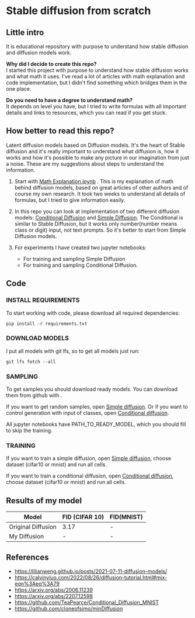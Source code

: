 # Stable diffusion from scratch

## Little intro

It is educational repository with purpose to understand how stable diffusion and diffusion models work.

**Why did I decide to create this repo?**<br/>
I started this project with purpose to understand how stable diffusion works and what math it uses. I've read a lot of articles with math explanation and code implementation, but I didn't find something which bridges them in the one place.

**Do you need to have a degree to understand math?**<br/>
It depends on level you have, but I tried to write formulas with all important details and links to resources, which you can read if you get stuck.

## How better to read this repo?

Latent diffusion models based on Diffusion models. It's the heart of Stable diffusion and it's really important to understand what diffusion is, how it works and how it's possible to make any picture in our imagination from just a noise. These are my suggestions about steps to understand the information.

1. Start with [Math Explanation.ipynb](https://github.com/juraam/stable-diffusion-from-scratch/blob/main/Math%20Explanation.ipynb) . This is my explanation of math behind diffusion models, based on great articles of other authors and of course my own research. It took two weeks to understand all details of formulas, but I tried to give information easily.

2. In this repo you can look at implementation of two different diffusion models: [Conditional Diffusion](https://github.com/juraam/stable-diffusion-from-scratch/tree/main/src/condition_diffusion) and [Simple Diffusion](https://github.com/juraam/stable-diffusion-from-scratch/tree/main/src/diffusion). The Conditional is similar to Stable Diffusion, but it works only number(number means class or digit) input, not text prompts. So it's better to start from Simple Diffusion models.

3. For experiments I have created two jupyter notebooks:
    * For training and sampling Simple Diffusion
    * For training and sampling Conditional Diffusion.

## Code

### INSTALL REQUIREMENTS

To start working with code, please download all required dependencies:

```shell
pip install -r requirements.txt
```

### DOWNLOAD MODELS

I put all models with git lfs, so to get all models just run:

```shell
git lfs fetch --all
```

### SAMPLING

To get samples you should download ready models. You can download them from github with .

If you want to get random samples, open [Simple diffusion](https://github.com/juraam/stable-diffusion-from-scratch/blob/main/Train%20and%20sample%20diffusion.ipynb). Or if you want to control generation with input of classes, open [Conditional diffusion](https://github.com/juraam/stable-diffusion-from-scratch/blob/main/Train%20and%20sample%20conditional%20diffusion.ipynb).

All jupyter notebooks have PATH_TO_READY_MODEL, which you should fill to skip the training.

### TRAINING

If you want to train a simple diffusion, open [Simple diffusion](https://github.com/juraam/stable-diffusion-from-scratch/blob/main/Train%20and%20sample%20diffusion.ipynb), choose dataset (cifar10 or mnist) and run all cells.

If you want to train a conditional diffusion, open [Conditional diffusion](https://github.com/juraam/stable-diffusion-from-scratch/blob/main/Train%20and%20sample%20conditional%20diffusion.ipynb), choose dataset (cifar10 or mnist) and run all cells.

## Results of my model

| Model              | FID (CIFAR 10) | FID(MNIST) |
| ------------------ | ------------- | ----------  |
| Original Diffusion | 3.17          | -           |
| My Diffusion       | -             | -           |

## References

* https://lilianweng.github.io/posts/2021-07-11-diffusion-models/
* https://calvinyluo.com/2022/08/26/diffusion-tutorial.html#mjx-eqn%3Aeq%3A79
* https://arxiv.org/abs/2006.11239
* https://arxiv.org/abs/2207.12598
* https://github.com/TeaPearce/Conditional_Diffusion_MNIST
* https://github.com/cloneofsimo/minDiffusion